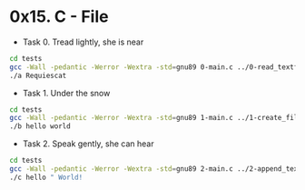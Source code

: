 # 0x15. C - File

- Task 0. Tread lightly, she is near

```bash
cd tests
gcc -Wall -pedantic -Werror -Wextra -std=gnu89 0-main.c ../0-read_textfile.c -o a
./a Requiescat
```

- Task 1. Under the snow

```bash
cd tests
gcc -Wall -pedantic -Werror -Wextra -std=gnu89 1-main.c ../1-create_file.c -o b
./b hello world
```

- Task 2. Speak gently, she can hear

```bash
cd tests
gcc -Wall -pedantic -Werror -Wextra -std=gnu89 2-main.c ../2-append_text_to_file.c -o c
./c hello " World!
```

